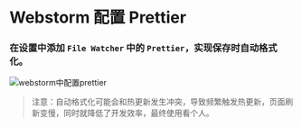 # Webstorm 配置 Prettier

### 在设置中添加 `File Watcher` 中的 `Prettier`，实现保存时自动格式化。

![webstorm中配置prettier](https://jeno.oss-cn-shanghai.aliyuncs.com/web/code_standards/img/webstorm_config_prettier.png)

> 注意：自动格式化可能会和热更新发生冲突，导致频繁触发热更新，页面刷新变慢，同时就降低了开发效率，最终使用看个人。
